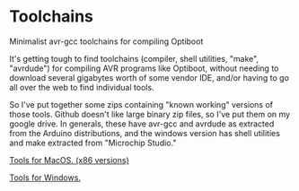 # Toolchains
Minimalist avr-gcc toolchains for compiling Optiboot

It's getting tough to find toolchains (compiler, shell utilities, "make", "avrdude") for compiling AVR programs like Optiboot,
without needing to download several gigabytes worth of some vendor IDE, and/or having to go all over the web to find individual tools.

So I've put together some zips containing "known working" versions of those tools.  Github doesn't like large binary zip files,
so I've put them on my google drive.  In generals, these have avr-gcc and avrdude as extracted from the Arduino distributions,
and the windows version has shell utilities and make extracted from "Microchip Studio."

[Tools for MacOS. (x86 versions)](https://drive.google.com/file/d/1bER3D23M9JYzFhvBW8BKK8EO2o_qz-F7/view?usp=sharing])

[Tools for Windows.](https://drive.google.com/file/d/1CFvsTWSxPleEXqDdv3nCtOqSoFpY7NCP/view?usp=sharing)

